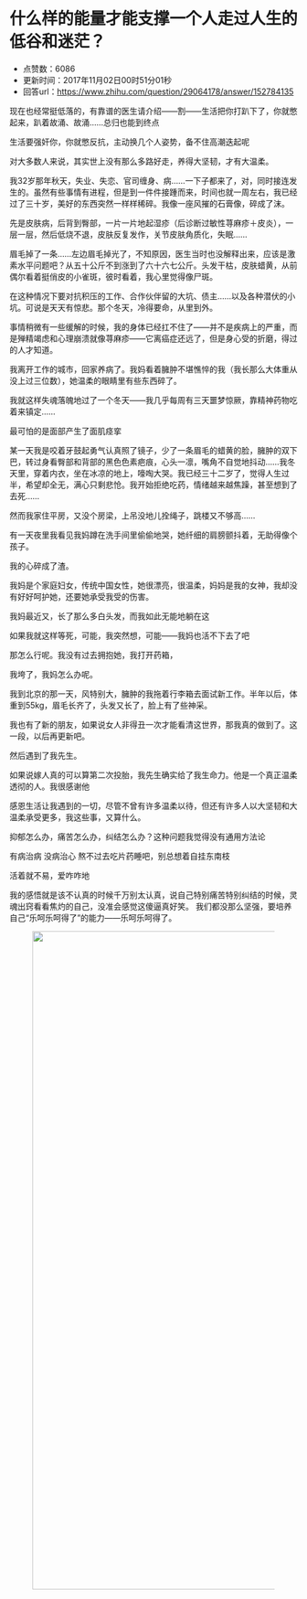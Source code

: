 # 什么样的能量才能支撑一个人走过人生的低谷和迷茫？
- 点赞数：6086
- 更新时间：2017年11月02日00时51分01秒
- 回答url：https://www.zhihu.com/question/29064178/answer/152784135
<body>
 <p data-pid="k5VYKWR6">现在也经常挺低落的，有靠谱的医生请介绍——割——生活把你打趴下了，你就憋起来，趴着故涌、故涌……总归也能到终点</p>
 <p data-pid="NEYCPSjS">生活要强奸你，你就憋反抗，主动换几个人姿势，备不住高潮迭起呢</p>
 <p data-pid="qKSEZC4d">对大多数人来说，其实世上没有那么多路好走，养得大坚韧，才有大温柔。</p>
 <p data-pid="sQL6WX5o">我32岁那年秋天，失业、失恋、官司缠身、病……一下子都来了，对，同时接连发生的。虽然有些事情有进程，但是到一件件接踵而来，时间也就一周左右，我已经过了三十岁，美好的东西突然一样样稀碎。我像一座风摧的石膏像，碎成了沫。</p>
 <p data-pid="PGq2by1O">先是皮肤病，后背到臀部，一片一片地起湿疹（后诊断过敏性荨麻疹＋皮炎），一层一层，然后低烧不退，皮肤反复发作，关节皮肤角质化，失眠……</p>
 <p data-pid="3UKzqkU3">眉毛掉了一条……左边眉毛掉光了，不知原因，医生当时也没解释出来，应该是激素水平问题吧？从五十公斤不到涨到了六十六七公斤。头发干枯，皮肤蜡黄，从前偶尔看着挺俏皮的小雀斑，彼时看着，我心里觉得像尸斑。</p>
 <p data-pid="408uFOIO">在这种情况下要对抗积压的工作、合作伙伴留的大坑、债主……以及各种潜伏的小坑。可说是天天有惊悲。那个冬天，冷得要命，从里到外。</p>
 <p data-pid="E72icRDA">事情稍微有一些缓解的时候，我的身体已经扛不住了——并不是疾病上的严重，而是殚精竭虑和心理崩溃就像荨麻疹——它离癌症还远了，但是身心受的折磨，得过的人才知道。</p>
 <p data-pid="88XHK9ri">我离开工作的城市，回家养病了。我妈看着臃肿不堪憔悴的我（我长那么大体重从没上过三位数），她温柔的眼睛里有些东西碎了。</p>
 <p data-pid="ifNlbU1t">我就这样失魂落魄地过了一个冬天——我几乎每周有三天噩梦惊厥，靠精神药物吃着来镇定……</p>
 <p data-pid="4ZvKPc1i">最可怕的是面部产生了面肌痉挛</p>
 <p data-pid="uvNKsZ6r">某一天我是咬着牙鼓起勇气认真照了镜子，少了一条眉毛的蜡黄的脸，臃肿的双下巴，转过身看臀部和背部的黑色色素疤痕，心头一凛，嘴角不自觉地抖动……我冬天里，穿着内衣，坐在冰凉的地上，嚎啕大哭。我已经三十二岁了，觉得人生过半，希望却全无，满心只剩悲怆。我开始拒绝吃药，情绪越来越焦躁，甚至想到了去死……</p>
 <p data-pid="08DVXfzA">然而我家住平房，又没个房梁，上吊没地儿拴绳子，跳楼又不够高……</p>
 <p data-pid="eXSx4aYx">有一天夜里我看见我妈蹲在洗手间里偷偷地哭，她纤细的肩膀颤抖着，无助得像个孩子。</p>
 <p data-pid="8EKLcDtQ">我的心碎成了渣。</p>
 <p data-pid="dbigSnBB">我妈是个家庭妇女，传统中国女性，她很漂亮，很温柔，妈妈是我的女神，我却没有好好呵护她，还要她承受我受的伤害。</p>
 <p data-pid="GxG0Mb2X">我妈最近又，长了那么多白头发，而我如此无能地躺在这</p>
 <p data-pid="bDs5Fzvk">如果我就这样等死，可能，我突然想，可能——我妈也活不下去了吧</p>
 <p data-pid="t8TU36mj">那怎么行呢。我没有过去拥抱她，我打开药箱，</p>
 <p data-pid="jBJ6ZiWS">我垮了，我妈怎么办呢。</p>
 <p data-pid="CC-7QrFt">我到北京的那一天，风特别大，臃肿的我拖着行李箱去面试新工作。半年以后，体重到55kg，眉毛长齐了，头发又长了，脸上有了些神采。</p>
 <p data-pid="A5WAKzsM">我也有了新的朋友，如果说女人非得丑一次才能看清这世界，那我真的做到了。这一段，以后再更新吧。</p>
 <p data-pid="Hx8-zIKW">然后遇到了我先生。</p>
 <p data-pid="FMG6UKDI">如果说嫁人真的可以算第二次投胎，我先生确实给了我生命力。他是一个真正温柔透彻的人。我很感谢他</p>
 <p data-pid="370yq2X9">感恩生活让我遇到的一切，尽管不曾有许多温柔以待，但还有许多人以大坚韧和大温柔承受更多，我这些事，又算什么。</p>
 <p data-pid="rYCUzLR8">抑郁怎么办，痛苦怎么办，纠结怎么办？这种问题我觉得没有通用方法论</p>
 <p data-pid="--1t3LEA">有病治病 没病治心 熬不过去吃片药睡吧，别总想着自挂东南枝</p>
 <p data-pid="0mjM2Fn1">活着就不易，爱咋咋地</p>
 <p data-pid="HOUnudcQ">我的感悟就是该不认真的时候千万别太认真，说自己特别痛苦特别纠结的时候，灵魂出窍看看焦灼的自己，没准会感觉这傻逼真好笑。 我们都没那么坚强，要培养自己“乐呵乐呵得了”的能力——乐呵乐呵得了。</p>
 <figure>
  <img data-rawwidth="1152" data-rawheight="2048" src="https://pica.zhimg.com/50/v2-83e203552175477d70d50ca647496096_720w.jpg?source=1940ef5c" data-original-token="v2-83e203552175477d70d50ca647496096" class="origin_image zh-lightbox-thumb" width="1152" data-original="https://picx.zhimg.com/v2-83e203552175477d70d50ca647496096_r.jpg?source=1940ef5c">
 </figure>
</body>